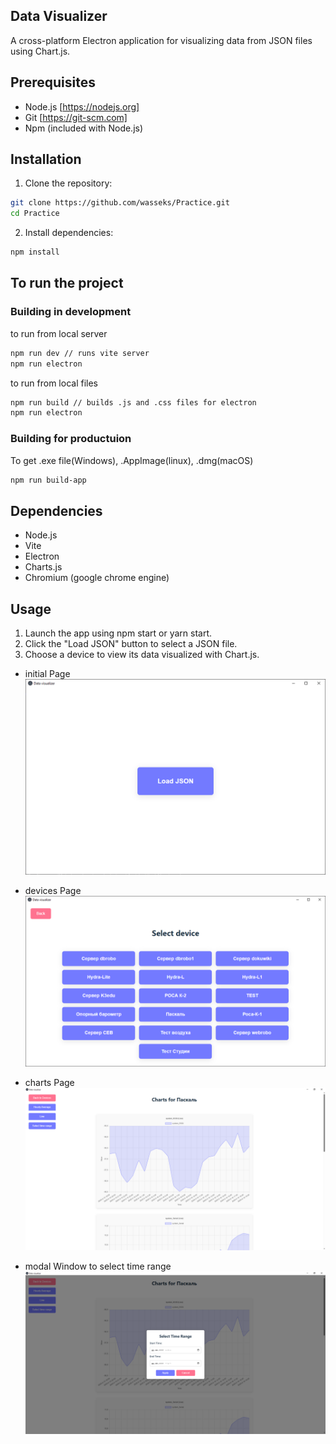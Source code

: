## Data Visualizer

A cross-platform Electron application for visualizing data from JSON files using Chart.js.

## Prerequisites

* Node.js [https://nodejs.org]
* Git [https://git-scm.com]
* Npm (included with Node.js)

## Installation

1. Clone the repository:

```bash
git clone https://github.com/wasseks/Practice.git
cd Practice
```

2. Install dependencies:

```bash
npm install
```

## To run the project

### Building in development

to run from local server 
```bash
npm run dev // runs vite server
npm run electron
```
to run from local files
```bash
npm run build // builds .js and .css files for electron
npm run electron
```

### Building for productuion

To get .exe file(Windows), .AppImage(linux), .dmg(macOS)
```bash
npm run build-app
```
## Dependencies

- Node.js
- Vite
- Electron  
- Charts.js
- Chromium (google chrome engine)

## Usage

1. Launch the app using npm start or yarn start.
2. Click the "Load JSON" button to select a JSON file.
3. Choose a device to view its data visualized with Chart.js.

* initial Page
![initialPage](assets/initPage.png)

* devices Page
![devicesPage](assets/devPage.png)

* charts Page
![chartsPage](assets/chartsPage.png)

* modal Window to select time range
![modalWindow](assets/modal.png)